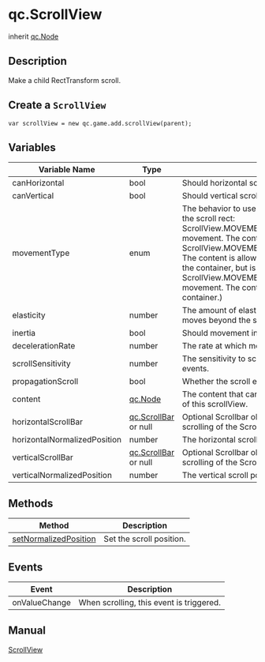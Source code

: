 # qc.ScrollView
inherit [qc.Node](CNode.md)

## Description
Make a child RectTransform scroll.

## Create a `ScrollView`
````
var scrollView = new qc.game.add.scrollView(parent);
````

## Variables
| Variable Name     |  Type     |   Description           |
| ------------- |-------------| -------------|
| canHorizontal | bool | Should horizontal scrolling be enabled? |
| canVertical | bool | Should vertical scrolling be enabled? |
| movementType | enum | The behavior to use when the content moves beyond the scroll rect: ScrollView.MOVEMENT_UNRESTRICTED(Unrestricted movement. The content can move forever.), ScrollView.MOVEMENT_ELASTIC(Elastic movement. The content is allowed to temporarily move beyond the container, but is pulled back elastically.), ScrollView.MOVEMENT_CLAMPED(Clamped movement. The content can not be moved beyond its container.) |
| elasticity | number | The amount of elasticity to use when the content moves beyond the scroll rect. |
| inertia | bool | Should movement inertia be enabled? |
| decelerationRate | number | The rate at which movement slows down. |
| scrollSensitivity | number | The sensitivity to scroll wheel and track pad scroll events. |
| propagationScroll | bool | Whether the scroll event is passed to the upper. |
| content | [qc.Node](CNode.md) | The content that can be scrolled. It should be a child of this scrollView. |
| horizontalScrollBar | [qc.ScrollBar](CScrollBar.md) or null | Optional Scrollbar object linked to the horizontal scrolling of the ScrollView. |
| horizontalNormalizedPosition | number | The horizontal scroll position between 0 and 1. |
| verticalScrollBar | [qc.ScrollBar](CScrollBar.md) or null | Optional Scrollbar object linked to the vertical scrolling of the ScrollView. |
| verticalNormalizedPosition | number | The vertical scroll position between 0 and 1. |

## Methods
| Method | Description |
| ------------- |-------------|
| [setNormalizedPosition](sv_setNormalizedPosition.md) | Set the scroll position.  |

## Events
| Event  | Description |
| ------------- |-------------|
| onValueChange | When scrolling, this event is triggered. |

## Manual
[ScrollView](http://docs.qiciengine.com/manual/Sample/ScrollView.html)
